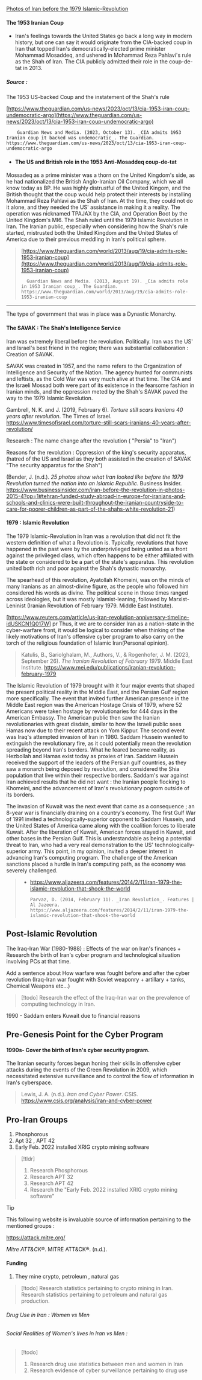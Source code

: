 [Photos of Iran before the 1979 Islamic-Revolution](https://www.businessinsider.com/iran-before-the-revolution-in-photos-2015-4?op=1#in-1953-the-shah-had-to-flee-iran-after-a-western-backed-coup-to-overthrow-iranian-prime-minister-mohammad-mosaddegh-failed-a-second-coup-succeeded-in-overthrowing-mosaddegh-who-wanted-to-nationalize-the-iranian-oil-industry-to-britains-chagrin-and-the-shah-returned-to-the-country-5)


#### The 1953 Iranian Coup



- Iran's feelings towards the United States go back a long way in modern history, but one can say it would originate from the CIA-backed coup in Iran that topped Iran's democratically-elected prime minister Mohammad Mosaddeq, and ushered in Mohammad Reza Pahlavi's rule as the Shah of Iran. The CIA publicly admitted their role in the coup-de-tat in 2013.



##### Source :

 The 1953 US-backed Coup and the instatement of the Shah's rule

[https://www.theguardian.com/us-news/2023/oct/13/cia-1953-iran-coup-undemocratic-argo](https://www.theguardian.com/us-news/2023/oct/13/cia-1953-iran-coup-undemocratic-argo)

```
	Guardian News and Media. (2023, October 13). _CIA admits 1953 Iranian coup it backed was undemocratic_. The Guardian. https://www.theguardian.com/us-news/2023/oct/13/cia-1953-iran-coup-undemocratic-argo 
```



- #### The US and British role in the 1953 Anti-Mosaddeq coup-de-tat 


Mossadeq as a prime minister was a thorn on the United Kingdom's side, as he had nationalized the British Anglo-Iranian Oil Company, which we all know today as BP. He was highly distrustful of the United Kingom, and the British thought that the coup would help protect their interests by installing Mohammad Reza Pahlavi as the Shah of Iran. At the time, they could not do it alone, and they needed the US' assistance in making it a reality. The operation was nicknamed TPAJAX by the CIA, and Operation Boot by the United Kingdom's MI6. The Shah ruled until the 1979 Islamic Revolution in Iran. The Iranian public, especially when considering how the Shah's rule started, mistrusted both the United Kingdom and the United States of America due to their previous meddling in Iran's political sphere. 



>   [https://www.theguardian.com/world/2013/aug/19/cia-admits-role-1953-iranian-coup](https://www.theguardian.com/world/2013/aug/19/cia-admits-role-1953-iranian-coup)
>   
>   
>		Guardian News and Media. (2013, August 19). _Cia admits role in 1953 Iranian coup_. The Guardian. https://www.theguardian.com/world/2013/aug/19/cia-admits-role-1953-iranian-coup   
>		
>		
>		


-----------




The type of government that was in place was a Dynastic Monarchy.


#### The SAVAK : The Shah's Intelligence Service

Iran was extremely liberal before the revolution. Politically. Iran was the US' and Israel's best friend in the region; there was substantial collaboration : Creation of SAVAK.

SAVAK was created in 1957, and the name refers to the Organization of Intelligence and Security of the Nation. The agency hunted for communists and leftists, as the Cold War was very much alive at that time. The CIA and the Israeli Mossad both were part of its existence in the fearsome fashion in Iranian minds, and the oppression meted by the Shah's SAVAK paved the way to the 1979 Islamic Revolution. 

Gambrell, N. K. and J. (2019, February 6). _Torture still scars Iranians 40 years after revolution_. The Times of Israel. https://www.timesofisrael.com/torture-still-scars-iranians-40-years-after-revolution/




Research : The name change after the revolution  ( "Persia" to "Iran")


Reasons for the revolution : Oppression of the king's security apparatus, (hatred of the US and Israel as they both assisted in the creation of SAVAK "The security apparatus for the Shah")





(Bender, J. (n.d.). _25 photos show what Iran looked like before the 1979 Revolution turned the nation into an Islamic Republic_. Business Insider. https://www.businessinsider.com/iran-before-the-revolution-in-photos-2015-4?op=1#tehran-funded-study-abroad-in-europe-for-iranians-and-schools-and-clinics-were-built-throughout-the-iranian-countryside-to-care-for-poorer-children-as-part-of-the-shahs-white-revolution-21)
#### 1979 : Islamic Revolution


The 1979 Islamic-Revolution in Iran was a revolution that did not fit the western definition of what a Revolution is. Typically, revolutions that have happened in the past were by the underprivileged being united as a front against the privileged class, which often happens to be either affiliated with the state or considered to be a part of the state's apparatus.  This revolution united both rich and poor against the Shah's dynastic monarchy. 

The spearhead of this revolution, Ayatollah Khomeini, was on the minds of many Iranians as an almost-divine figure, as the people who followed him considered his words as divine. The political scene in those times ranged across ideologies, but it was mostly Islamist-leaning, followed by Marxist-Leninist (Iranian Revolution of February 1979. Middle East Institute).

[https://www.reuters.com/article/us-iran-revolution-anniversary-timeline-idUSKCN1Q017W]
pr
Thus, it we are to consider Iran as a nation-state in the cyber-warfare front, it would be logical to consider when thinking of the likely motivations of Iran's offensive cyber program to also carry on the torch of the religious foundation of Islamic Iran(Personal opinion). 



>Katulis, B., Sariolghalam, M., Authors, V., & Rogenhofer, J. M. (2023, September 26). _The Iranian Revolution of February 1979_. Middle East Institute. https://www.mei.edu/publications/iranian-revolution-february-1979



The Islamic Revolution of 1979 brought with it four major events that shaped the present political reality in the Middle East, and the Persian Gulf region more specifically. The event that invited further American presence in the Middle East region was the American Hostage Crisis of 1979, where 52 Americans were taken hostage by revolutionaries for 444 days in the American Embassy. The American public then saw the Iranian revolutionaries with great disdain, similar to how the Israeli public sees Hamas now due to their recent attack on  Yom Kippur. The second event was Iraq's attempted invasion of Iran in 1980. Saddam Hussein wanted to extinguish the revolutionary fire, as it could potentially mean the revolution spreading beyond Iran's borders. What he feared became reality, as Hezbollah and Hamas exist today as proxies of Iran. Saddam Hussein received the support of the leaders of the Persian gulf countries, as they saw a monarch being deposed by revolution, and considered the Shia population that live within their respective borders. Saddam's war against Iran achieved  results that he did not want : the Iranian people flocking to Khomeini, and the advancement of Iran's revolutionary pogrom outside of its borders.

The invasion of Kuwait was the next event that came as a consequence ; an 8-year war is financially draining on a country's economy. The first Gulf War of 1991 invited a technologically-superior opponent to Saddam Hussein, and the United States of America came along with the coalition forces to liberate Kuwait. After the liberation of Kuwait, American forces stayed in Kuwait, and other bases in the Persian Gulf. This is understandable as being a potential threat to Iran, who had a very real demonstration to the US' technologically-superior army. This point, in my opinion, invited a deeper interest in advancing Iran's computing program. The challenge of the American sanctions placed a hurdle in Iran's computing path, as the economy was severely challenged.




>   - https://www.aljazeera.com/features/2014/2/11/iran-1979-the-islamic-revolution-that-shook-the-world
>     
>     
> 		  Parvaz, D. (2014, February 11). _Iran Revolution_. Features | Al Jazeera. https://www.aljazeera.com/features/2014/2/11/iran-1979-the-islamic-revolution-that-shook-the-world  
## Post-Islamic Revolution 

The Iraq-Iran War (1980-1988) : Effects of the war on Iran's finances + Research the birth of Iran's cyber program and technological situation involving PCs at that time. 


Add a sentence about How warfare was fought before and after the cyber revolution (Iraq-Iran war fought with Soviet weaponry + artillary + tanks, Chemical Weapons etc...)


> [!todo] 
> Research the effect of the Iraq-Iran war on the prevalence of computing technology in Iran.
> 



1990 - Saddam enters Kuwait due to financial reasons 


## Pre-Genesis Point for the Cyber Program 


#### 1990s- Cover the birth of Iran's cyber security program. 



The Iranian security forces begun honing their skills in offensive cyber attacks during the events of the Green Revolution in 2009, which necessitated extensive surveillance and to control the flow of information in Iran's cyberspace.   

> Lewis, J. A. (n.d.). _Iran and Cyber Power_. CSIS. https://www.csis.org/analysis/iran-and-cyber-power



## Pro-Iran Groups

1. Phosphorous 
2. Apt 32 , APT 42 
3. Early Feb. 2022 installed XRIG crypto mining software


> [!tldr] 
> 1. Research Phosphorous
> 2. Research APT 32
> 3. Research APT 42
> 4. Research the "Early Feb. 2022 installed XRIG crypto mining software"


> [!tip] 
> This following website is invaluable source of information pertaining to the mentioned groups : 
> 
>https://attack.mitre.org/
>
>_Mitre ATT&CK®_. MITRE ATT&CK®. (n.d.). 
 



#### Funding 

1. They mine crypto, petroleum , natural gas 

> [!todo] 
> Research statistics pertaining to crypto mining in Iran. 
> Research statistics pertaining to petroleum and natural gas production.
 



###### Drug Use in Iran : Women vs Men 
###### Social Realities of Women's lives in Iran vs Men : 

> [!todo] 
> 1. Research drug use statistics between men and women in Iran
> 2. Research evidence of cyber surveillance pertaining to drug use

